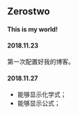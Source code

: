 ## Zerostwo

#### This is my world!

#### 2018.11.23

第一次配置好我的博客。

#### 2018.11.27

- 能够显示化学式；
- 能够显示公式；
